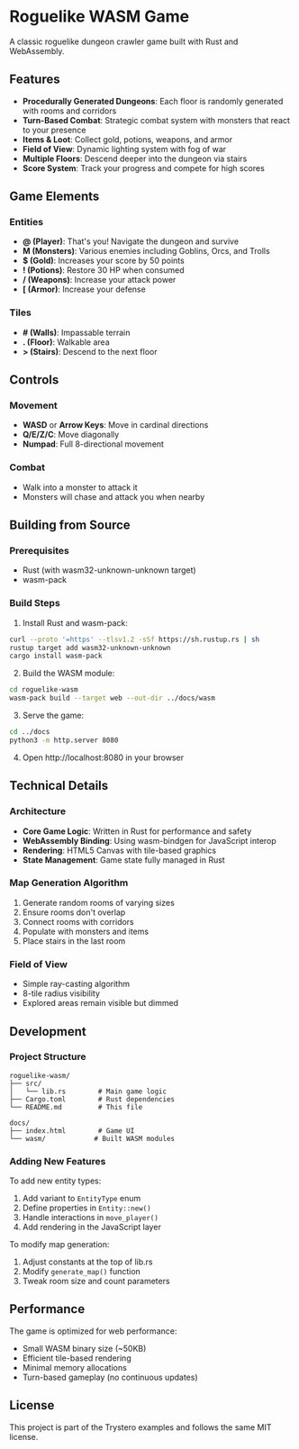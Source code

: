 # Roguelike WASM Game

A classic roguelike dungeon crawler game built with Rust and WebAssembly.

## Features

- **Procedurally Generated Dungeons**: Each floor is randomly generated with rooms and corridors
- **Turn-Based Combat**: Strategic combat system with monsters that react to your presence
- **Items & Loot**: Collect gold, potions, weapons, and armor
- **Field of View**: Dynamic lighting system with fog of war
- **Multiple Floors**: Descend deeper into the dungeon via stairs
- **Score System**: Track your progress and compete for high scores

## Game Elements

### Entities
- **@ (Player)**: That's you! Navigate the dungeon and survive
- **M (Monsters)**: Various enemies including Goblins, Orcs, and Trolls
- **$ (Gold)**: Increases your score by 50 points
- **! (Potions)**: Restore 30 HP when consumed
- **/ (Weapons)**: Increase your attack power
- **[ (Armor)**: Increase your defense

### Tiles
- **# (Walls)**: Impassable terrain
- **. (Floor)**: Walkable area
- **> (Stairs)**: Descend to the next floor

## Controls

### Movement
- **WASD** or **Arrow Keys**: Move in cardinal directions
- **Q/E/Z/C**: Move diagonally
- **Numpad**: Full 8-directional movement

### Combat
- Walk into a monster to attack it
- Monsters will chase and attack you when nearby

## Building from Source

### Prerequisites
- Rust (with wasm32-unknown-unknown target)
- wasm-pack

### Build Steps

1. Install Rust and wasm-pack:
```bash
curl --proto '=https' --tlsv1.2 -sSf https://sh.rustup.rs | sh
rustup target add wasm32-unknown-unknown
cargo install wasm-pack
```

2. Build the WASM module:
```bash
cd roguelike-wasm
wasm-pack build --target web --out-dir ../docs/wasm
```

3. Serve the game:
```bash
cd ../docs
python3 -m http.server 8080
```

4. Open http://localhost:8080 in your browser

## Technical Details

### Architecture
- **Core Game Logic**: Written in Rust for performance and safety
- **WebAssembly Binding**: Using wasm-bindgen for JavaScript interop
- **Rendering**: HTML5 Canvas with tile-based graphics
- **State Management**: Game state fully managed in Rust

### Map Generation Algorithm
1. Generate random rooms of varying sizes
2. Ensure rooms don't overlap
3. Connect rooms with corridors
4. Populate with monsters and items
5. Place stairs in the last room

### Field of View
- Simple ray-casting algorithm
- 8-tile radius visibility
- Explored areas remain visible but dimmed

## Development

### Project Structure
```
roguelike-wasm/
├── src/
│   └── lib.rs        # Main game logic
├── Cargo.toml        # Rust dependencies
└── README.md         # This file

docs/
├── index.html        # Game UI
└── wasm/            # Built WASM modules
```

### Adding New Features

To add new entity types:
1. Add variant to `EntityType` enum
2. Define properties in `Entity::new()`
3. Handle interactions in `move_player()`
4. Add rendering in the JavaScript layer

To modify map generation:
1. Adjust constants at the top of lib.rs
2. Modify `generate_map()` function
3. Tweak room size and count parameters

## Performance

The game is optimized for web performance:
- Small WASM binary size (~50KB)
- Efficient tile-based rendering
- Minimal memory allocations
- Turn-based gameplay (no continuous updates)

## License

This project is part of the Trystero examples and follows the same MIT license.